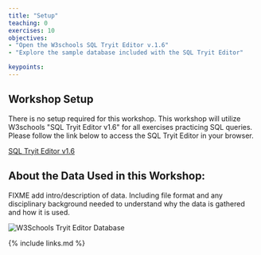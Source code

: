 ```yaml
---
title: "Setup"
teaching: 0
exercises: 10
objectives:
- "Open the W3schools SQL Tryit Editor v.1.6"
- "Explore the sample database included with the SQL Tryit Editor"

keypoints:
---
```


## Workshop Setup

There is no setup required for this workshop. This workshop will utilize W3schools "SQL Tryit Editor v1.6" for all exercises practicing SQL queries. Please follow the link below to access the SQL Tryit Editor in your browser.  

[SQL Tryit Editor v1.6](https://www.w3schools.com/sql/trysql.asp?filename=trysql_asc)


## About the Data Used in this Workshop:


FIXME add intro/description of data. Including file format and any disciplinary background needed to understand
why the data is gathered and how it is used.

![W3Schools Tryit Editor Database](W3Schools_TryIt_Editor.PNG)

{% include links.md %}
